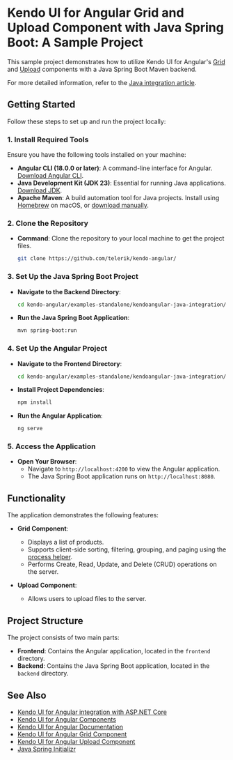 # Kendo UI for Angular Grid and Upload Component with Java Spring Boot: A Sample Project

This sample project demonstrates how to utilize Kendo UI for Angular's [Grid](https://www.telerik.com/kendo-angular-ui/components/grid/) and [Upload](https://www.telerik.com/kendo-angular-ui/components/uploads/upload/) components with a Java Spring Boot Maven backend.

For more detailed information, refer to the [Java integration article](https://www.telerik.com/kendo-angular-ui/components/installation/java-spring).

## Getting Started

Follow these steps to set up and run the project locally:

### 1. Install Required Tools

Ensure you have the following tools installed on your machine:

- **Angular CLI (18.0.0 or later)**: A command-line interface for Angular. [Download Angular CLI](https://angular.io/cli).
- **Java Development Kit (JDK 23)**: Essential for running Java applications. [Download JDK](https://www.oracle.com/java/technologies/downloads/).
- **Apache Maven**: A build automation tool for Java projects. Install using [Homebrew](https://brew.sh/) on macOS, or [download manually](https://maven.apache.org/install.html).

### 2. Clone the Repository

- **Command**: Clone the repository to your local machine to get the project files.

    ```bash
    git clone https://github.com/telerik/kendo-angular/
    ```

### 3. Set Up the Java Spring Boot Project

- **Navigate to the Backend Directory**:

    ```bash
    cd kendo-angular/examples-standalone/kendoangular-java-integration/backend
    ```

- **Run the Java Spring Boot Application**:

    ```bash
    mvn spring-boot:run
    ```

### 4. Set Up the Angular Project

- **Navigate to the Frontend Directory**:

    ```bash
    cd kendo-angular/examples-standalone/kendoangular-java-integration/ClientApp
    ```

- **Install Project Dependencies**:

    ```bash
    npm install
    ```

- **Run the Angular Application**:

    ```bash
    ng serve
    ```

### 5. Access the Application

- **Open Your Browser**:
  - Navigate to `http://localhost:4200` to view the Angular application.
  - The Java Spring Boot application runs on `http://localhost:8080`.

## Functionality

The application demonstrates the following features:

- **Grid Component**:
  - Displays a list of products.
  - Supports client-side sorting, filtering, grouping, and paging using the [process helper](https://www.telerik.com/kendo-angular-ui/components/data-query/bulk-operations).
  - Performs Create, Read, Update, and Delete (CRUD) operations on the server.

- **Upload Component**:
  - Allows users to upload files to the server.

## Project Structure

The project consists of two main parts:

- **Frontend**: Contains the Angular application, located in the `frontend` directory.
- **Backend**: Contains the Java Spring Boot application, located in the `backend` directory.

## See Also

- [Kendo UI for Angular integration with ASP.NET Core](https://www.telerik.com/kendo-angular-ui/components/installation/dotnet-core)
- [Kendo UI for Angular Components](https://www.telerik.com/kendo-angular-ui)
- [Kendo UI for Angular Documentation](https://www.telerik.com/kendo-angular-ui/components/)
- [Kendo UI for Angular Grid Component](https://www.telerik.com/kendo-angular-ui/components/grid/)
- [Kendo UI for Angular Upload Component](https://www.telerik.com/kendo-angular-ui/components/uploads/upload/)
- [Java Spring Initializr](https://start.spring.io/)

